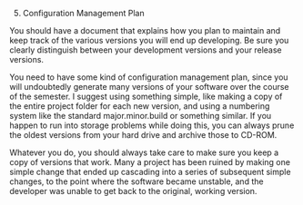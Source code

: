 5. Configuration Management Plan

You should have a document that explains how you plan to maintain and keep track of the various versions you will end up developing. Be sure you clearly distinguish between your development versions and your release versions.

You need to have some kind of configuration management plan, since you will undoubtedly generate many versions of your software over the course of the semester. I suggest using something simple, like making a copy of the entire project folder for each new version, and using a numbering system like the standard major.minor.build or something similar. If you happen to run into storage problems while doing this, you can always prune the oldest versions from your hard drive and archive those to CD-ROM.

Whatever you do, you should always take care to make sure you keep a copy of versions that work. Many a project has been ruined by making one simple change that ended up cascading into a series of subsequent simple changes, to the point where the software became unstable, and the developer was unable to get back to the original, working version.
